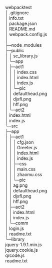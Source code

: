 webpacktest</br>│  .gitignore</br>│  info.txt</br>│  package.json</br>│  README.md</br>│  webpack.config.js</br>│  </br>├─node_modules</br>├─public</br>│  │  sc_library.js</br>│  └─app</br>│      ├─act1</br>│      │  │  index.css</br>│      │  │  index.html</br>│      │  │  index.js</br>│      │  └─pic</br>│      │          defaulthead.png</br>│      │          djxfl.png</br>│      │          hff.png</br>│      └─act2</br>│              index.html</br>│              index.js </br>└─src</br>    ├─app</br>    │  ├─act1</br>    │  │  │  cfg.json</br>    │  │  │  Greeter.js</br>    │  │  │  index.html</br>    │  │  │  index.js</br>    │  │  ├─css</br>    │  │  │      main.css</br>    │  │  │      zhaomu.css</br>    │  │  └─pic</br>    │  │          ag.png</br>    │  │          defaulthead.png</br>    │  │          djxfl.png</br>    │  │          hff.png </br>    │  ├─act2</br>    │  │      index.html</br>    │  │      index.js</br>    │  └─comm</br>    │          login.js</br>    │          readme.txt</br>    └─library</br>            jquery-1.9.1.min.js</br>            jquery.cookie.js</br>            qrcode.js</br>            readme.txt
